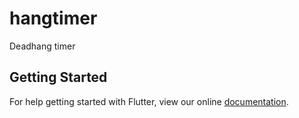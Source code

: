 # hangtimer

Deadhang timer

## Getting Started

For help getting started with Flutter, view our online
[documentation](https://flutter.io/).
